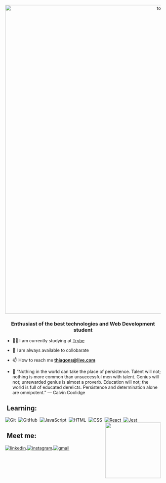 <!-- <h1 align="center">Hi there<img src="https://raw.githubusercontent.com/kaueMarques/kaueMarques/master/hi.gif" width="30px">, I'm Thiago Nóbrega</h1> -->
<p align="center">
  <img alt="to.do" title="to.do" src="https://media-exp1.licdn.com/dms/image/C5616AQE1-5LRLBfOGQ/profile-displaybackgroundimage-shrink_350_1400/0/1643293067570?e=1648684800&v=beta&t=K0UizVHe37kLiyTxnUhmWRqjiWr1SXYV49vKzU-D0vE" width="1000px" />
</p>
<h3 align="center">Enthusiast of the best technologies and Web Development student</h3>

- 👨‍💻 I am currently studying at [Trybe](https://www.betrybe.com/)

- 💬 I am always available to collobarate

- 📫 How to reach me **thiagons@live.com**

- 🚀 “Nothing in the world can take the place of persistence. Talent will not; nothing is more
      common than unsuccessful men with talent. Genius will not; unrewarded genius is almost a proverb. Education
      will not; the world is full of educated derelicts. Persistence and determination alone are omnipotent.” ― Calvin Coolidge

   
## &nbsp;Learning:
    
![Git](https://img.shields.io/badge/-Git-05122A?style=flat&logo=git)&nbsp;
![GitHub](https://img.shields.io/badge/-GitHub-05122A?style=flat&logo=github)&nbsp;
![JavaScript](https://img.shields.io/badge/-JavaScript-05122A?style=flat&logo=javascript)&nbsp;
![HTML](https://img.shields.io/badge/-HTML-05122A?style=flat&logo=HTML5)&nbsp;
![CSS](https://img.shields.io/badge/-CSS-05122A?style=flat&logo=CSS3&logoColor=1572B6)&nbsp;
![React](https://img.shields.io/badge/-React-05122A?style=flat&logo=react)&nbsp;
![Jest](https://img.shields.io/badge/-Jest-05122A?style=flat&logo=jest)&nbsp;
<img height="180em" align="right" src="https://github-readme-stats.vercel.app/api?username=thiagodanobrega&show_icons=true&theme=algolia"/> </p>
   
 
## &nbsp;Meet me:  

 <a href="https://www.linkedin.com/in/thiagodanobrega/" target="_blank">
  <img align="center" src="https://img.shields.io/badge/-Linkedin-05122A?style=flat&labelColor=05122A&logo=Linkedin&Color=white" alt="linkedin"/>
</a>
<a href="https://instagram.com/thiagodanobrega_" target="_blank">
  <img align="center" src="https://img.shields.io/badge/-Instagram-05122A?style=flat&labelColor=05122A&logo=Instagram&Color=white" alt="instagram"/>
</a>
<a href="mailto:thiagodanobregasousa@gmail.com" target="_blank">
  <img align="center" src="https://img.shields.io/badge/-Gmail-05122A?style=flat&labelColor=05122A&logo=Gmail&Color=white" alt="gmail"/>
</a>




 <!--

- 🔭 I’m currently working on ...
- 🌱 I’m currently learning ...
- 👯 I’m looking to collaborate on ...
- 🤔 I’m looking for help with ...
- 💬 Ask me about ...
- 📫 How to reach me: ...
- 😄 Pronouns: ...
- ⚡ Fun fact: ...
-->

     
     




